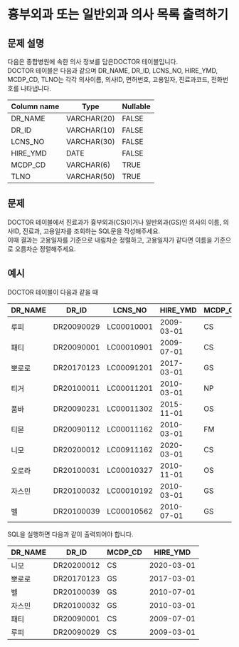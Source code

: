 # 흉부외과 또는 일반외과 의사 목록 출력하기

## 문제 설명

다음은 종합병원에 속한 의사 정보를 담은DOCTOR 테이블입니다.  
DOCTOR 테이블은 다음과 같으며 DR_NAME, DR_ID, LCNS_NO, HIRE_YMD, MCDP_CD, TLNO는 각각 의사이름, 의사ID, 면허번호, 고용일자, 진료과코드, 전화번호를 나타냅니다.  

| Column name | Type        | Nullable |
|-------------|-------------|----------|
| DR_NAME     | VARCHAR(20) | FALSE    |
| DR_ID       | VARCHAR(10) | FALSE    |
| LCNS_NO     | VARCHAR(30) | FALSE    |
| HIRE_YMD    | DATE        | FALSE    |
| MCDP_CD     | VARCHAR(6)  | TRUE     |
| TLNO        | VARCHAR(50) | TRUE     |


## 문제

DOCTOR 테이블에서 진료과가 흉부외과(CS)이거나 일반외과(GS)인 의사의 이름, 의사ID, 진료과, 고용일자를 조회하는 SQL문을 작성해주세요.  
이때 결과는 고용일자를 기준으로 내림차순 정렬하고, 고용일자가 같다면 이름을 기준으로 오름차순 정렬해주세요.  


## 예시

DOCTOR 테이블이 다음과 같을 때

| DR_NAME | DR_ID      | LCNS_NO    | HIRE_YMD   | MCDP_CD | TLNO        |
|---------|------------|------------|------------|---------|-------------|
| 루피    | DR20090029 | LC00010001 | 2009-03-01 | CS      | 01085482011 |
| 패티    | DR20090001 | LC00010901 | 2009-07-01 | CS      | 01085220122 |
| 뽀로로  | DR20170123 | LC00091201 | 2017-03-01 | GS      | 01034969210 |
| 티거    | DR20100011 | LC00011201 | 2010-03-01 | NP      | 01034229818 |
| 품바    | DR20090231 | LC00011302 | 2015-11-01 | OS      | 01049840278 |
| 티몬    | DR20090112 | LC00011162 | 2010-03-01 | FM      | 01094622190 |
| 니모    | DR20200012 | LC00911162 | 2020-03-01 | CS      | 01089483921 |
| 오로라  | DR20100031 | LC00010327 | 2010-11-01 | OS      | 01098428957 |
| 자스민  | DR20100032 | LC00010192 | 2010-03-01 | GS      | 01023981922 |
| 벨      | DR20100039 | LC00010562 | 2010-07-01 | GS      | 01058390758 |

SQL을 실행하면 다음과 같이 출력되어야 합니다.  

| DR_NAME | DR_ID      | MCDP_CD | HIRE_YMD   |
|---------|------------|---------|------------|
| 니모    | DR20200012 | CS      | 2020-03-01 |
| 뽀로로  | DR20170123 | GS      | 2017-03-01 |
| 벨      | DR20100039 | GS      | 2010-07-01 |
| 자스민  | DR20100032 | GS      | 2010-03-01 |
| 패티    | DR20090001 | CS      | 2009-07-01 |
| 루피    | DR20090029 | CS      | 2009-03-01 |
